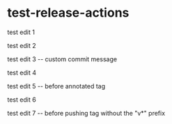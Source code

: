 # test-release-actions

test edit 1

test edit 2

test edit 3 -- custom commit message

test edit 4

test edit 5 -- before annotated tag

test edit 6

test edit 7 -- before pushing tag without the "v*" prefix
